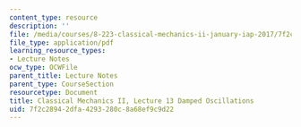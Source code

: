 ```yaml
---
content_type: resource
description: ''
file: /media/courses/8-223-classical-mechanics-ii-january-iap-2017/7f2c28942dfa4293280c8a68ef9c9d22_MIT8_223IAP17_Lec13.pdf
file_type: application/pdf
learning_resource_types:
- Lecture Notes
ocw_type: OCWFile
parent_title: Lecture Notes
parent_type: CourseSection
resourcetype: Document
title: Classical Mechanics II, Lecture 13 Damped Oscillations
uid: 7f2c2894-2dfa-4293-280c-8a68ef9c9d22
---
```

